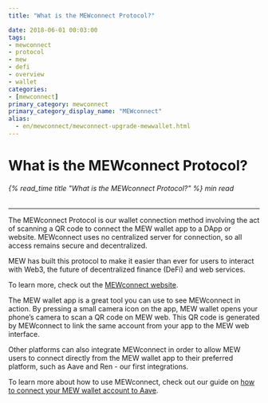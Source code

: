 ```yaml
---
title: "What is the MEWconnect Protocol?"

date: 2018-06-01 00:03:00
tags:
- mewconnect
- protocol
- mew
- defi
- overview
- wallet
categories:
- [mewconnect]
primary_category: mewconnect
primary_category_display_name: "MEWconnect"
alias:
  - en/mewconnect/mewconnect-upgrade-mewwallet.html
---
```


# **What is the MEWconnect Protocol?**

###### {% read_time title "What is the MEWconnect Protocol?" %} min read

* * *

The MEWconnect Protocol is our wallet connection method involving the act of scanning a QR code to connect the MEW wallet app to a DApp or website. MEWconnect uses no centralized server for connection, so all access remains secure and decentralized.

MEW has built this protocol to make it easier than ever for users to interact with Web3, the future of decentralized finance (DeFi) and web services.

To learn more, check out the [MEWconnect website][mc].

The MEW wallet app is a great tool you can use to see MEWconnect in action. By pressing a small camera icon on the app, MEW wallet opens your phone’s camera to scan a QR code on MEW web. This QR code is generated by MEWconnect to link the same account from your app to the MEW web interface.

Other platforms can also integrate MEWconnect in order to allow MEW users to connect directly from the MEW wallet app to their preferred platform, such as Aave and Ren - our first integrations. 

To learn more about how to use MEWconnect, check out our guide on [how to connect your MEW wallet account to Aave][aave].


[mc]: https://mewconnect.myetherwallet.com/ 
[aave]: /@@@@@@/dapps/aave_mc/